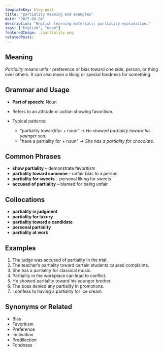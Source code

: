 ```yaml
---
templateKey: blog-post
title: "partiality meaning and examples"
date: "2025-08-24"
description: "English learning materials; partiality explanation."
tags: ["English", "noun"]
featuredImage: ./partiality.png
relatedPosts:
---
```


## Meaning

_Partiality_ means unfair preference or bias toward one side, person, or thing over others. It can also mean a liking or special fondness for something.

## Grammar and Usage

- **Part of speech:** Noun
- Refers to an attitude or action showing favoritism.
- Typical patterns:

  - "partiality toward/for + noun" → _He showed partiality toward his younger son._
  - "have a partiality for + noun" → _She has a partiality for chocolate._

## Common Phrases

- **show partiality** – demonstrate favoritism
- **partiality toward someone** – unfair bias to a person
- **partiality for sweets** – personal liking for sweets
- **accused of partiality** – blamed for being unfair

## Collocations

- **partiality in judgment**
- **partiality for luxury**
- **partiality toward a candidate**
- **personal partiality**
- **partiality at work**

## Examples

1. The judge was accused of partiality in the trial.
2. The teacher’s partiality toward certain students caused complaints.
3. She has a partiality for classical music.
4. Partiality in the workplace can lead to conflict.
5. He showed partiality toward his younger brother.
6. The boss denied any partiality in promotions.
7. I confess to having a partiality for ice cream.

## Synonyms or Related

- Bias
- Favoritism
- Preference
- Inclination
- Predilection
- Fondness
